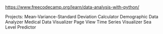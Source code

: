 https://www.freecodecamp.org/learn/data-analysis-with-python/

Projects:
  Mean-Variance-Standard Deviation Calculator
  Demographic Data Analyzer
  Medical Data Visualizer
  Page View Time Series Visualizer
  Sea Level Predictor
